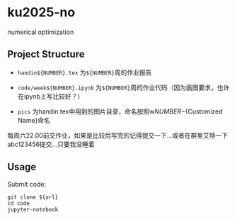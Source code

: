 # ku2025-no
numerical optimization

## Project Structure

* `handin${NUMBER}.tex` 为`${NUMBER}`周的作业报告

* `code/week${NUMBER}.ipynb` 为`${NUMBER}`周的作业代码（因为画图要求，也许在ipynb上写比较好？）

* `pics` 为handin.tex中用到的图片目录，命名按照w${NUMBER}-${Customized Name}命名

每周六22.00前交作业，如果是比较后写完的记得提交一下...或者在群里艾特一下abc123456提交...只要我没睡着


## Usage
Submit code: 
```shell
git clone ${url}
cd code
jupyter-notebook
```
